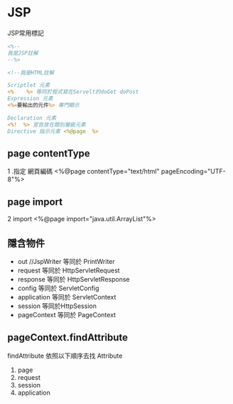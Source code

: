 # JSP
JSP常用標記
```jsp
<%-- 
我是JSP註解
--%>

<!--我是HTML註解

Scriptlet 元素
<%    %> 等同於程式寫在Servelt的doGet doPost
Expression 元素
<%=要輸出的元件%> 專門顯示

Declaration 元素
<%!  %> 宣告放在類別層級元素
Directive 指示元素 <%@page  %>
```
## page contentType
1 .指定 網頁編碼 
 <%@page contentType="text/html" pageEncoding="UTF-8"%>
## page import
2  import  <%@page import="java.util.ArrayList"%> 


## 隱含物件
* out   //JspWriter 等同於 PrintWriter
* request 等同於 HttpServletRequest
* response 等同於 HttpServletResponse
* config  等同於 ServletConfig
* application 等同於 ServletContext
* session 等同於HttpSession
* pageContext 等同於 PageContext

## pageContext.findAttribute
findAttribute 依照以下順序去找  Attribute 
1. page
2. request
3. session
4. application
